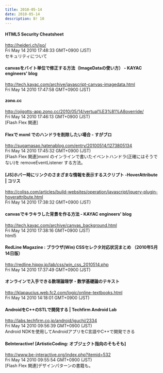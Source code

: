 ```yaml
---
title: 2010-05-14
date: 2010-05-14
description: B! 10
---
```


#### HTML5 Security Cheatsheet
http://heideri.ch/jso/<br>
Fri May 14 2010 17:48:33 GMT+0900 (JST)<br>
セキュリティについて


#### canvasをバイト単位で修正する方法（ImageDataの使い方） - KAYAC engineers' blog
http://tech.kayac.com/archive/javascript-canvas-imagedata.html<br>
Fri May 14 2010 17:47:58 GMT+0900 (JST)<br>


#### zono.cc
http://ojigotts-app.zono.cc/2010/05/14/vertual%E3%81%A8override/<br>
Fri May 14 2010 17:46:13 GMT+0900 (JST)<br>
[Flash Flex 関連]


#### Flexで mxml でのハンドラを削除したい場合 - すがブロ
http://sugamasao.hatenablog.com/entry/20100514/1273805134<br>
Fri May 14 2010 17:45:32 GMT+0900 (JST)<br>
[Flash Flex 関連]mxml のインラインで書いたイベントハンドラ(正確にはそうでない)を removeEventListener する方法。


####   [JS]ホバー時にリンクのさまざまな情報を表示するスクリプト -HoverAttribute | コリス
http://coliss.com/articles/build-websites/operation/javascript/jquery-plugin-hoverattribute.html<br>
Fri May 14 2010 17:38:32 GMT+0900 (JST)<br>


#### canvasでキラキラした背景を作る方法 - KAYAC engineers' blog
http://tech.kayac.com/archive/canvas_background.html<br>
Fri May 14 2010 17:38:16 GMT+0900 (JST)<br>
html5


#### RedLine Magazine : ブラウザ(Win) CSSセレクタ対応状況まとめ （2010年5月14日版）
http://redline.hippy.jp/lab/css/win_css_2010514.php<br>
Fri May 14 2010 17:37:49 GMT+0900 (JST)<br>


#### オンラインで入手できる数理論理学・数学基礎論のテキスト
http://klapaucius.web.fc2.com/logic/online-textbooks.html<br>
Fri May 14 2010 14:18:01 GMT+0900 (JST)<br>


#### AndroidをC++のSTLで開発する | Techfirm Android Lab
http://labs.techfirm.co.jp/android/iguchi/2334<br>
Fri May 14 2010 09:56:39 GMT+0900 (JST)<br>
Android NDKを使用してAndroidアプリをC言語やC++で開発できる


#### BeInteractive! [ArtisticCoding: オブジェクト指向のそもそも]
http://www.be-interactive.org/index.php?itemid=532<br>
Fri May 14 2010 09:55:54 GMT+0900 (JST)<br>
[Flash Flex 関連]デザインパターンの書籍も。



